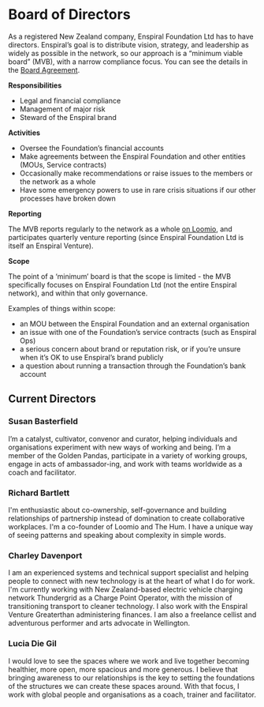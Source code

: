 # Board of Directors

As a registered New Zealand company, Enspiral Foundation Ltd has to have directors. Enspiral’s goal is to distribute vision, strategy, and leadership as widely as possible in the network, so our approach is a “minimum viable board” \(MVB\), with a narrow compliance focus. You can see the details in the [Board Agreement](https://handbook.enspiral.com/agreements/board).

**Responsibilities**

* Legal and financial compliance
* Management of major risk
* Steward of the Enspiral brand

**Activities**

* Oversee the Foundation’s financial accounts
* Make agreements between the Enspiral Foundation and other entities \(MOUs, Service contracts\)
* Occasionally make recommendations or raise issues to the members or the network as a whole
* Have some emergency powers to use in rare crisis situations if our other processes have broken down

**Reporting**

The MVB reports regularly to the network as a whole [on Loomio](https://www.loomio.org/d/oFN6x8t5/re-introducing-the-enspiral-foundation-mvb-board-of-directors-), and participates quarterly venture reporting \(since Enspiral Foundation Ltd is itself an Enspiral Venture\).

**Scope**

The point of a ‘minimum’ board is that the scope is limited - the MVB specifically focuses on Enspiral Foundation Ltd \(not the entire Enspiral network\), and within that only governance.

Examples of things within scope:

* an MOU between the Enspiral Foundation and an external organisation
* an issue with one of the Foundation’s service contracts \(such as Enspiral Ops\)
* a serious concern about brand or reputation risk, or if you’re unsure when it’s OK to use Enspiral’s brand publicly
* a question about running a transaction through the Foundation’s bank account

## Current Directors

### Susan Basterfield

I’m a catalyst, cultivator, convenor and curator, helping individuals and organisations experiment with new ways of working and being. I’m a member of the Golden Pandas, participate in a variety of working groups, engage in acts of ambassador-ing, and work with teams worldwide as a coach and facilitator.

### Richard Bartlett

I'm enthusiastic about co-ownership, self-governance and building relationships of partnership instead of domination to create collaborative workplaces. I'm a co-founder of Loomio and The Hum. I have a unique way of seeing patterns and speaking about complexity in simple words.

### Charley Davenport

I am an experienced systems and technical support specialist and helping people to connect with new technology is at the heart of what I do for work. I'm currently working with New Zealand-based electric vehicle charging network Thundergrid as a Charge Point Operator, with the mission of transitioning transport to cleaner technology. I also work with the Enspiral Venture Greaterthan administering finances. I am also a freelance cellist and adventurous performer and arts advocate in Wellington.

### Lucia Die Gil

I would love to see the spaces where we work and live together becoming healthier, more open, more spacious and more generous. I believe that bringing awareness to our relationships is the key to setting the foundations of the structures we can create these spaces around. With that focus, I work with global people and organisations as a coach, trainer and facilitator. 

